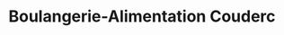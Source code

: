 ---
title: "Boulangerie-Alimentation Couderc"
url: /bourret/boulangerie-alimentation-couderc/
shop: commodité
---